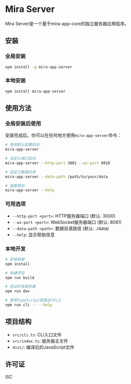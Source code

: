 # Mira Server

Mira Server是一个基于mira-app-core的独立服务器应用程序。

## 安装

### 全局安装
```bash
npm install -g mira-app-server
```

### 本地安装
```bash
npm install mira-app-server
```

## 使用方法

### 全局安装后使用
安装完成后，你可以在任何地方使用`mira-app-server`命令：

```bash
# 使用默认配置启动
mira-app-server

# 自定义端口启动
mira-app-server --http-port 3001 --ws-port 8018

# 自定义数据目录
mira-app-server --data-path /path/to/your/data

# 查看帮助
mira-app-server --help
```

### 可用选项

- `--http-port <port>`: HTTP服务器端口 (默认: 3000)
- `--ws-port <port>`: WebSocket服务器端口 (默认: 8081)  
- `--data-path <path>`: 数据目录路径 (默认: ./data)
- `--help`: 显示帮助信息

### 本地开发

```bash
# 安装依赖
npm install

# 构建项目
npm run build

# 启动开发服务器
npm run dev

# 使用TypeScript直接运行CLI
npm run cli -- --help
```

## 项目结构

- `src/cli.ts`: CLI入口文件
- `src/index.ts`: 服务器主文件
- `dist/`: 编译后的JavaScript文件

## 许可证

ISC

